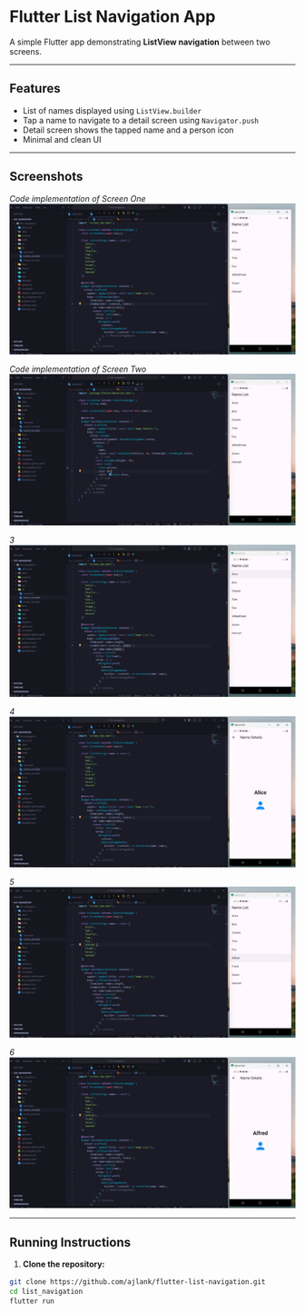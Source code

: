 # Flutter List Navigation App

A simple Flutter app demonstrating **ListView navigation** between two screens.

---

## Features

- List of names displayed using `ListView.builder`
- Tap a name to navigate to a detail screen using `Navigator.push`
- Detail screen shows the tapped name and a person icon
- Minimal and clean UI

---

## Screenshots

*Code implementation of Screen One*
![](lib/assets/images/sc1.png)  


*Code implementation of Screen Two*
![](lib/assets/images/sc2.png)  


*3*
![](lib/assets/images/sc3.png)  


*4*
![](lib/assets/images/sc4.png)  

*5*
![](lib/assets/images/sc5.png)  

*6*
![](lib/assets/images/sc6.png)  

---

## Running Instructions

1. **Clone the repository:**

```bash
git clone https://github.com/ajlank/flutter-list-navigation.git
cd list_navigation
flutter run
